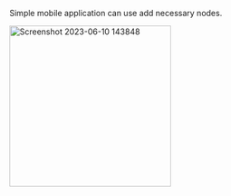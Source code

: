 Simple mobile application can use add necessary nodes.

<img width="285" alt="Screenshot 2023-06-10 143848" src="https://github.com/Dev-Abu/simpleAndroidApp/assets/111322652/c0955251-640f-460f-b7c2-b4e712d32bbf">

